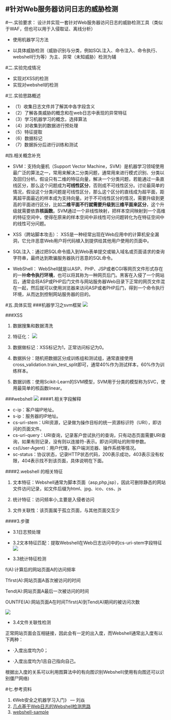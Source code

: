 #针对Web服务器访问日志的威胁检测
----------

#一.实验要求：
设计并实现一套针对Web服务器访问日志的威胁检测工具（类似于WAF，但也可以用于入侵取证、离线分析）

- 使用机器学习方法

- 以具体威胁检测（威胁识别与分类，例如SQL注入、命令注入、命令执行、webshell行为等）为主、异常（未知威胁）检测为辅

#二.实验完成情况
- 实现对XSS的检测
- 实现对webshell的检测

#三.实验思路概述
- （1）收集日志文件并了解其中各字段含义
- （2）了解各类威胁的概念和在web日志中表现的异常特征
- （3）学习机器学习的概念，选择算法
- （4）对收集到的数据进行预处理
- （5）特征提取
- （6）数据标记
- （7）数据拆分后进行训练和测试


#四.相关概念补充
- SVM：支持向量机（Support Vector Machine，SVM）是机器学习领域使用最广泛的算法之一，常用来解决二分类问题，通常用来进行模式识别、分类以及回归分析。假设只有二维的特征向量，解决一个分类问题，若能通过一条直线区分，那么这个问题成为**可线性区分**，否则成不可线性区分。讨论最简单的情况，假设这个分类问题是可线性区分，那么这个区分的直线成为超平面，距离超平面最近的样本成为支持向量。对于不可线性区分的情况，需要升级到更高的平面进行区分，比如**二维平面不行就需要升级到三维平面来区分**，这个升级就需要依靠**核函数**。SVM通过一个非线性映射，把样本空间映射到一个高维的特征空间中，使得在原来的样本空间中非线性可分问题转化为在特征空间中的线性可分问题。

- XSS（跨站脚本攻击）： XSS是一种经常出现在Web应用中的计算机安全漏洞，它允许恶意Web用户将代码植入到提供给其他用户使用的页面中。

- SQL注入：通过把SQL命令插入到Web表单提交或输入域名或页面请求的查询字符串，最终达到欺骗服务器执行恶意的SQL命令。

- WebShell： WebShell就是以ASP、PHP、JSP或者CGI等网页文件形式存在的一种**命令执行环境**，也可以将其称为一种网页后门。黑客在入侵了一个网站后，通常会将ASP或PHP后门文件与网站服务器Web目录下正常的网页文件混在一起，然后就可以使用浏览器来访问ASP或者PHP后门，得到一个命令执行环境，从而达到控制网站服务器的目的。



#五.具体实现
###机器学习之svm框架
![](https://github.com/ghan3/ns/blob/GHYJ-FinalWork/2017-2/GHYJ/svm.png?raw=true)

###XSS
1. 数据搜集和数据清洗

2. 特征化：
![](https://github.com/ghan3/ns/blob/GHYJ-FinalWork/2017-2/GHYJ/xss.png?raw=true)

3. 数据做标记：XSS标记为1，正常访问标记为0。

4. 数据拆分：随机把数据区分成训练组和测试组，通常直接使用cross_validation.train_test_split即可，通常40%作为测试样本，60%作为训练样本。

5. 数据训练：使用Scikit-Learn的SVM模型，SVM用于分类的模型称为SVC，使用最简单的核函数linear。


###webshell
![](https://github.com/ghan3/ns/blob/GHYJ-FinalWork/2017-2/GHYJ/log.png?raw=true)
####1.相关字段解释

- c-ip：客户端IP地址。
- s-ip：服务器的IP地址。
- cs-uri-stem：URI资源，记录做为操作目标的统一资源标识符（URI），即访问的页面文件。
- cs-uri-query：URI查询，记录客户尝试执行的查询，只有动态页面需要URI查询，如果有则记录，没有则以连接符-表示。即访问网址的附带参数。
- cs(User-Agent)：用户代理，客户端浏览器、操作系统等情况。
- sc-status：协议状态，记录HTTP状态代码，200表示成功，403表示没有权限，404表示找不到该页面，具体说明在下面。

####2.webshell 的相关特征
1. 文本特征：Webshell通常为脚本页面（asp,php,jsp），因此可删除静态的网站文件访问记录，如文件后缀为html、jpg、ico、css、js

2. 统计特征：访问频率小,主要是入侵者访问 

3. 文件关联性：该页面属于孤立页面，与其他页面交互少

####3.步骤
- 3.1日志预处理
- 3.2文本特征匹配：提取Webshell在Web日志访问中的cs-uri-stem字段特征
  ![](https://github.com/ghan3/ns/blob/GHYJ-FinalWork/2017-2/GHYJ/page1.png?raw=true)

- 3.3统计特征检测

f(A):计算后的网站页面A的访问频率

Tfirst(A):网站页面A首次被访问的时间

Tend(A):网站页面A最后一次被访问的时间

OUNTFE(A):网站页面A在时间Tfirst(A)到Tend(A)期间的被访问次数

  ![](https://github.com/ghan3/ns/blob/GHYJ-FinalWork/2017-2/GHYJ/fa.png?raw=true)

- 3.4文件关联性检测

正常网站页面会互相链接，因此会有一定的出入度，而Webshell通常出入度有以下两种：

- ·入度出度均为0；

- ·入度出度均为1且自己指向自己。

根据出入度的关系可以利用图算法中的有向图识别Webshell(使用有向图还可以识别僵尸网络)



#七.参考资料

1. 《Web安全之机器学习入门》 — 刘焱
2. [几点基于Web日志的Webshell检测思路](https://my.oschina.net/bluefly/blog/626132)
3. [webshell-sample](https://github.com/ysrc/webshell-sample)















